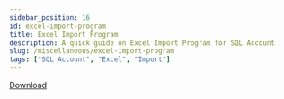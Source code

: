 ```yaml
---
sidebar_position: 16
id: excel-import-program
title: Excel Import Program
description: A quick guide on Excel Import Program for SQL Account
slug: /miscellaneous/excel-import-program
tags: ["SQL Account", "Excel", "Import"]
---
```


[Download](https://cdn.sql.com.my/wp-content/uploads/2019/10/SQLAcc-ImportExcel.xls)
